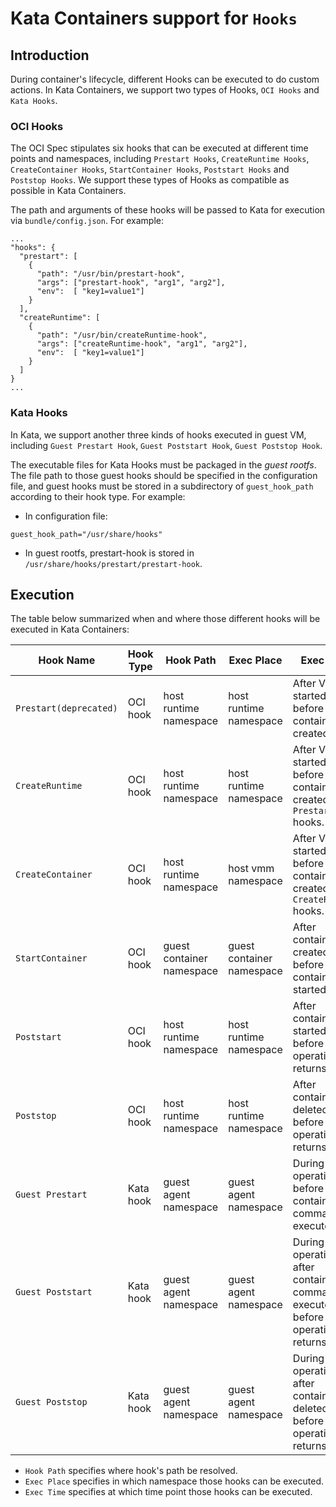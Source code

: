 # Kata Containers support for `Hooks`

## Introduction

During container's lifecycle, different Hooks can be executed to do custom actions. In Kata Containers, we support two types of Hooks, `OCI Hooks` and `Kata Hooks`.

### OCI Hooks

The OCI Spec stipulates six hooks that can be executed at different time points and namespaces, including `Prestart Hooks`, `CreateRuntime Hooks`, `CreateContainer Hooks`, `StartContainer Hooks`, `Poststart Hooks` and `Poststop Hooks`. We support these types of Hooks as compatible as possible in Kata Containers.

The path and arguments of these hooks will be passed to Kata for execution via `bundle/config.json`. For example:
```
...
"hooks": {
  "prestart": [
    {
      "path": "/usr/bin/prestart-hook",
      "args": ["prestart-hook", "arg1", "arg2"],
      "env":  [ "key1=value1"]
    }
  ],
  "createRuntime": [
    {
      "path": "/usr/bin/createRuntime-hook",
      "args": ["createRuntime-hook", "arg1", "arg2"],
      "env":  [ "key1=value1"]
    }
  ]
}
...
```

### Kata Hooks

In Kata, we support another three kinds of hooks executed in guest VM, including `Guest Prestart Hook`, `Guest Poststart Hook`, `Guest Poststop Hook`.

The executable files for Kata Hooks must be packaged in the *guest rootfs*. The file path to those guest hooks should be specified in the configuration file, and guest hooks must be stored in a subdirectory of `guest_hook_path` according to their hook type. For example:

+ In configuration file:
```
guest_hook_path="/usr/share/hooks"
```
+ In guest rootfs, prestart-hook is stored in `/usr/share/hooks/prestart/prestart-hook`.

## Execution
The table below summarized when and where those different hooks will be executed in Kata Containers:

| Hook Name | Hook Type | Hook Path | Exec Place | Exec Time |
|---|---|---|---|---|
| `Prestart(deprecated)` | OCI hook | host runtime namespace | host runtime namespace | After VM is started, before container is created. |
| `CreateRuntime` | OCI hook | host runtime namespace | host runtime namespace | After VM is started, before container is created, after `Prestart` hooks. |
| `CreateContainer` | OCI hook | host runtime namespace | host vmm namespace | After VM is started, before container is created, after `CreateRuntime` hooks. |
| `StartContainer` | OCI hook | guest container namespace | guest container namespace | After container is created, before container is started. |
| `Poststart` | OCI hook | host runtime namespace | host runtime namespace | After container is started, before start operation returns. |
| `Poststop` | OCI hook | host runtime namespace | host runtime namespace | After container is deleted, before delete operation returns. |
| `Guest Prestart` | Kata hook | guest agent namespace | guest agent namespace | During start operation, before container command is executed. |
| `Guest Poststart` | Kata hook | guest agent namespace | guest agent namespace | During start operation, after container command is executed, before start operation returns. |
| `Guest Poststop` | Kata hook | guest agent namespace | guest agent namespace | During delete operation, after container is deleted, before delete operation returns. |

+ `Hook Path` specifies where hook's path be resolved.
+ `Exec Place` specifies in which namespace those hooks can be executed.
+ `Exec Time` specifies at which time point those hooks can be executed.
